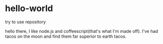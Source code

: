 # hello-world
try to use repository 

hello there, I like node.js and coffeescript(that's what I'm made off).
I've had tacos on the moon and find them far superior to earth tacos.
